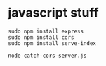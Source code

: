# javascript stuff   

```
sudo npm install express
sudo npm install cors
sudo npm install serve-index

node catch-cors-server.js
```
